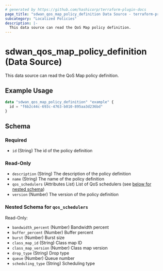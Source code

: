 ```yaml
---
# generated by https://github.com/hashicorp/terraform-plugin-docs
page_title: "sdwan_qos_map_policy_definition Data Source - terraform-provider-sdwan"
subcategory: "Localized Policies"
description: |-
  This data source can read the QoS Map policy definition.
---
```


# sdwan_qos_map_policy_definition (Data Source)

This data source can read the QoS Map policy definition.

## Example Usage

```terraform
data "sdwan_qos_map_policy_definition" "example" {
  id = "f6b2c44c-693c-4763-b010-895aa3d236bd"
}
```

<!-- schema generated by tfplugindocs -->
## Schema

### Required

- `id` (String) The id of the policy definition

### Read-Only

- `description` (String) The description of the policy definition
- `name` (String) The name of the policy definition
- `qos_schedulers` (Attributes List) List of QoS schedulers (see [below for nested schema](#nestedatt--qos_schedulers))
- `version` (Number) The version of the policy definition

<a id="nestedatt--qos_schedulers"></a>
### Nested Schema for `qos_schedulers`

Read-Only:

- `bandwidth_percent` (Number) Bandwidth percent
- `buffer_percent` (Number) Buffer percent
- `burst` (Number) Burst size
- `class_map_id` (String) Class map ID
- `class_map_version` (Number) Class map version
- `drop_type` (String) Drop type
- `queue` (Number) Queue number
- `scheduling_type` (String) Scheduling type


